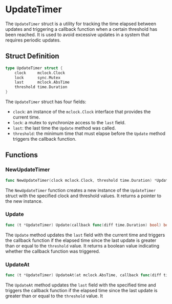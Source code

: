# UpdateTimer

The `UpdateTimer` struct is a utility for tracking the time elapsed between updates and triggering a callback function when a certain threshold has been reached. It is used to avoid excessive updates in a system that requires periodic updates.

## Struct Definition

```go
type UpdateTimer struct {
	clock     mclock.Clock
	lock      sync.Mutex
	last      mclock.AbsTime
	threshold time.Duration
}
```

The `UpdateTimer` struct has four fields:
- `clock`: an instance of the `mclock.Clock` interface that provides the current time.
- `lock`: a mutex to synchronize access to the `last` field.
- `last`: the last time the `Update` method was called.
- `threshold`: the minimum time that must elapse before the `Update` method triggers the callback function.

## Functions

### NewUpdateTimer

```go
func NewUpdateTimer(clock mclock.Clock, threshold time.Duration) *UpdateTimer
```

The `NewUpdateTimer` function creates a new instance of the `UpdateTimer` struct with the specified clock and threshold values. It returns a pointer to the new instance.

### Update

```go
func (t *UpdateTimer) Update(callback func(diff time.Duration) bool) bool
```

The `Update` method updates the `last` field with the current time and triggers the callback function if the elapsed time since the last update is greater than or equal to the `threshold` value. It returns a boolean value indicating whether the callback function was triggered.

### UpdateAt

```go
func (t *UpdateTimer) UpdateAt(at mclock.AbsTime, callback func(diff time.Duration) bool) bool
```

The `UpdateAt` method updates the `last` field with the specified time and triggers the callback function if the elapsed time since the last update is greater than or equal to the `threshold` value. It